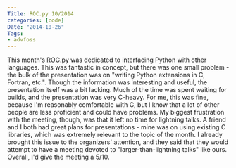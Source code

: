 ```yaml
---
Title: ROC.py 10/2014
categories: [code]
Date: "2014-10-26"
Tags:
- advfoss
---
```


This month's [ROC.py] was dedicated to interfacing Python with other languages. This was fantastic in concept, but there was one small problem - the bulk of the presentation was on "writing Python extensions in C, Fortran, etc.". Though the information was interesting and useful, the presentation itself was a bit lacking. Much of the time was spent waiting for builds, and the presentation was very C-heavy. For me, this was fine, because I'm reasonably comfortable with C, but I know that a lot of other people are less proficient and could have problems. My biggest frustration with the meeting, though, was that it left no time for lightning talks. A friend and I both had great plans for presentations - mine was on using existing C libraries, which was extremely relevant to the topic of the month. I already brought this issue to the organizers' attention, and they said that they would attempt to have a meeting devoted to "larger-than-lightning talks" like ours. Overall, I'd give the meeting a 5/10.

[ROC.py]: http://rocpy.org
